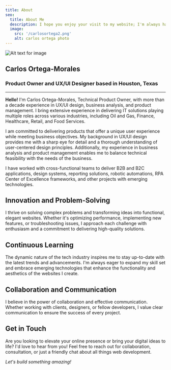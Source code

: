 ```yaml
---
title: About
seo:
  title: About Me
  description: I hope you enjoy your visit to my website; I'm always happy to meet new individuals and talk about my professional career or offer advice. 
  image:
    src: '/carlosortega2.png'
    alt: carlos ortega photo
---
```


![Alt text for image](/carlosortega2.png)


## Carlos Ortega-Morales 
### Product Owner and UX/UI Designer based in Houston, Texas
---
**Hello!** I'm Carlos Ortega-Morales, Technical Product Owner, with more than a decade experience in UX/UI design, business analysis, and product management. I bring extensive experience in delivering IT solutions playing multiple roles across various industries, including Oil and Gas, Finance, Healthcare, Retail, and Food Services.

I am committed to delivering products that offer a unique user experience while meeting business objectives. My background in UX/UI design provides me with a sharp eye for detail and a thorough understanding of user-centered design principles. Additionally, my experience in business analysis and product management enables me to balance technical feasibility with the needs of the business. 

I have worked with cross-functional teams to deliver B2B and B2C applications, design systems, reporting solutions, robotic automations, RPA Center of Excellence frameworks, and other projects with emerging technologies.

## Innovation and Problem-Solving

I thrive on solving complex problems and transforming ideas into functional, elegant websites. Whether it's optimizing performance, implementing new features, or troubleshooting issues, I approach each challenge with enthusiasm and a commitment to delivering high-quality solutions.

## Continuous Learning

The dynamic nature of the tech industry inspires me to stay up-to-date with the latest trends and advancements. I'm always eager to expand my skill set and embrace emerging technologies that enhance the functionality and aesthetics of the websites I create.

## Collaboration and Communication

I believe in the power of collaboration and effective communication. Whether working with clients, designers, or fellow developers, I value clear communication to ensure the success of every project.

## Get in Touch

Are you looking to elevate your online presence or bring your digital ideas to life? I'd love to hear from you! Feel free to reach out for collaboration, consultation, or just a friendly chat about all things web development.

_Let's build something amazing!_
